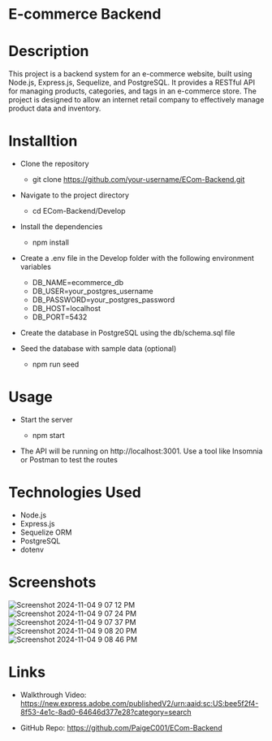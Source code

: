 # E-commerce Backend

# Description

This project is a backend system for an e-commerce website, built using Node.js, Express.js, Sequelize, and PostgreSQL. It provides a RESTful API for managing products, categories, and tags in an e-commerce store. The project is designed to allow an internet retail company to effectively manage product data and inventory.

# Installtion

- Clone the repository
  - git clone https://github.com/your-username/ECom-Backend.git

- Navigate to the project directory
  - cd ECom-Backend/Develop

 - Install the dependencies
   - npm install
  
- Create a .env file in the Develop folder with the following environment variables
  - DB_NAME=ecommerce_db
  - DB_USER=your_postgres_username
  - DB_PASSWORD=your_postgres_password
  - DB_HOST=localhost
  - DB_PORT=5432

- Create the database in PostgreSQL using the db/schema.sql file

- Seed the database with sample data (optional)
  - npm run seed
 
# Usage

- Start the server
  - npm start

- The API will be running on http://localhost:3001. Use a tool like Insomnia or Postman to test the routes

# Technologies Used

- Node.js
- Express.js
- Sequelize ORM
- PostgreSQL
- dotenv

# Screenshots

![Screenshot 2024-11-04 9 07 12 PM](https://github.com/user-attachments/assets/f8ce9f58-7fa1-43af-9b79-5d0571a4b965)
![Screenshot 2024-11-04 9 07 24 PM](https://github.com/user-attachments/assets/64a83fab-2e19-4210-99af-93bf5a39084c)
![Screenshot 2024-11-04 9 07 37 PM](https://github.com/user-attachments/assets/25801c33-7b85-4a14-985f-413f58b0289f)
![Screenshot 2024-11-04 9 08 20 PM](https://github.com/user-attachments/assets/0ae9e5fa-99a9-4224-ba14-e1114b4f5371)
![Screenshot 2024-11-04 9 08 46 PM](https://github.com/user-attachments/assets/4a9c8b69-8cb5-4027-97d8-0a8de9457115)

# Links

- Walkthrough Video:  https://new.express.adobe.com/publishedV2/urn:aaid:sc:US:bee5f2f4-8f53-4e1c-8ad0-64646d377e28?category=search

- GitHub Repo:  https://github.com/PaigeC001/ECom-Backend




